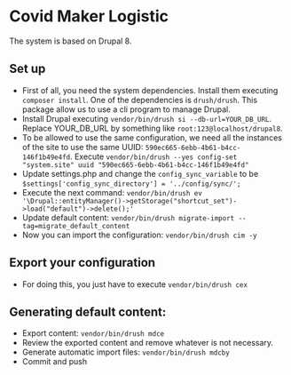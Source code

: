 # Covid Maker Logistic

The system is based on Drupal 8.

## Set up

* First of all, you need the system dependencies. Install them executing `composer install`. One of the dependencies is `drush/drush`. This package allow us to use a cli program to manage Drupal.
* Install Drupal executing `vendor/bin/drush si --db-url=YOUR_DB_URL`. Replace YOUR_DB_URL by something like `root:123@localhost/drupal8`.
* To be allowed to use the same configuration, we need all the instances of the site to use the same UUID: `590ec665-6ebb-4b61-b4cc-146f1b49e4fd`. Execute `vendor/bin/drush --yes config-set "system.site" uuid "590ec665-6ebb-4b61-b4cc-146f1b49e4fd"`
* Update settings.php and change the `config_sync_variable` to be `$settings['config_sync_directory'] = '../config/sync/';`
* Execute the next command: `vendor/bin/drush ev '\Drupal::entityManager()->getStorage("shortcut_set")->load("default")->delete();'`
* Update default content: `vendor/bin/drush migrate-import --tag=migrate_default_content`
* Now you can import the configuration: `vendor/bin/drush cim -y`

## Export your configuration

* For doing this, you just have to execute `vendor/bin/drush cex`

## Generating default content:

* Export content: `vendor/bin/drush mdce`
* Review the exported content and remove whatever is not necessary.
* Generate automatic import files: `vendor/bin/drush mdcby`
* Commit and push
